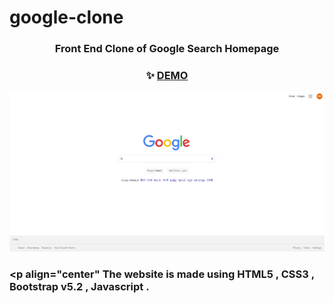 # google-clone


### <p align="center"> Front End Clone of Google Search Homepage </p>

### <p align="center"> ✨ [DEMO](https://champproject6.netlify.app/) </p>


![google clone pic](google-clone-screenshot.png)

### <p align="center" The website is made using HTML5 , CSS3 , Bootstrap v5.2 , Javascript .</p>
